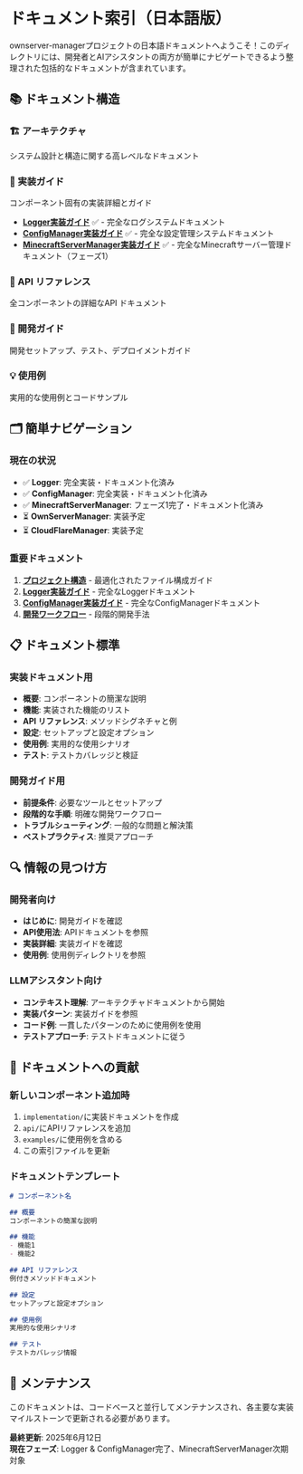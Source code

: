 # ドキュメント索引（日本語版）

ownserver-managerプロジェクトの日本語ドキュメントへようこそ！このディレクトリには、開発者とAIアシスタントの両方が簡単にナビゲートできるよう整理された包括的なドキュメントが含まれています。

## 📚 ドキュメント構造

### 🏗️ アーキテクチャ
システム設計と構造に関する高レベルなドキュメント

### 🔧 実装ガイド  
コンポーネント固有の実装詳細とガイド
- **[Logger実装ガイド](implementation/Logger-Implementation-ja.md)** ✅ - 完全なログシステムドキュメント
- **[ConfigManager実装ガイド](implementation/ConfigManager-Implementation-ja.md)** ✅ - 完全な設定管理システムドキュメント
- **[MinecraftServerManager実装ガイド](implementation/MinecraftServerManager-Implementation-ja.md)** ✅ - 完全なMinecraftサーバー管理ドキュメント（フェーズ1）

### 📖 API リファレンス
全コンポーネントの詳細なAPI ドキュメント

### 🚀 開発ガイド
開発セットアップ、テスト、デプロイメントガイド

### 💡 使用例
実用的な使用例とコードサンプル

## 🗂️ 簡単ナビゲーション

### 現在の状況
- ✅ **Logger**: 完全実装・ドキュメント化済み
- ✅ **ConfigManager**: 完全実装・ドキュメント化済み
- ✅ **MinecraftServerManager**: フェーズ1完了・ドキュメント化済み
- ⏳ **OwnServerManager**: 実装予定
- ⏳ **CloudFlareManager**: 実装予定

### 重要ドキュメント
1. **[プロジェクト構造](Project-Structure-ja.md)** - 最適化されたファイル構成ガイド
2. **[Logger実装ガイド](implementation/Logger-Implementation-ja.md)** - 完全なLoggerドキュメント
3. **[ConfigManager実装ガイド](implementation/ConfigManager-Implementation-ja.md)** - 完全なConfigManagerドキュメント
4. **[開発ワークフロー](development/Development-Workflow-ja.md)** - 段階的開発手法

## 📋 ドキュメント標準

### 実装ドキュメント用
- **概要**: コンポーネントの簡潔な説明
- **機能**: 実装された機能のリスト
- **API リファレンス**: メソッドシグネチャと例
- **設定**: セットアップと設定オプション
- **使用例**: 実用的な使用シナリオ
- **テスト**: テストカバレッジと検証

### 開発ガイド用
- **前提条件**: 必要なツールとセットアップ
- **段階的な手順**: 明確な開発ワークフロー
- **トラブルシューティング**: 一般的な問題と解決策
- **ベストプラクティス**: 推奨アプローチ

## 🔍 情報の見つけ方

### 開発者向け
- **はじめに**: 開発ガイドを確認
- **API使用法**: APIドキュメントを参照
- **実装詳細**: 実装ガイドを確認
- **使用例**: 使用例ディレクトリを参照

### LLMアシスタント向け
- **コンテキスト理解**: アーキテクチャドキュメントから開始
- **実装パターン**: 実装ガイドを参照
- **コード例**: 一貫したパターンのために使用例を使用
- **テストアプローチ**: テストドキュメントに従う

## 📝 ドキュメントへの貢献

### 新しいコンポーネント追加時
1. `implementation/`に実装ドキュメントを作成
2. `api/`にAPIリファレンスを追加
3. `examples/`に使用例を含める
4. この索引ファイルを更新

### ドキュメントテンプレート
```markdown
# コンポーネント名

## 概要
コンポーネントの簡潔な説明

## 機能
- 機能1
- 機能2

## API リファレンス
例付きメソッドドキュメント

## 設定
セットアップと設定オプション

## 使用例
実用的な使用シナリオ

## テスト
テストカバレッジ情報
```

## 🔄 メンテナンス

このドキュメントは、コードベースと並行してメンテナンスされ、各主要な実装マイルストーンで更新される必要があります。

**最終更新**: 2025年6月12日  
**現在フェーズ**: Logger & ConfigManager完了、MinecraftServerManager次期対象
